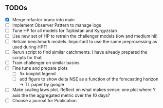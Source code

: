 ## TODOs

- [x] Merge refactor branc into main
- [ ] Implement Observer Pattern to manage logs
- [ ] Tune HP for all models for Tajikistan and Kyrgyzstan
- [ ] Use new set of HP to retrain the challenger models (low and medium hii)
- [ ] Retrain benchmark models. Important to use the same preprocessing as used during HPT!
- [ ] Rerun script to find similar catchments. I have already prepared the scripts for that
- [ ] Train challenger on similar basins
- [ ] Fine tune and prepare plots
  - [ ] fix boxplot legend
  - [ ] add figure to show delta NSE as a function of the forecasting horizon -> TL paper by google
- [ ] Make scaling laws plot. Reflect on what makes sense: one plot where Y axis the the aggregated metric over the 10 days?
- [ ] Choose a journal for Publication
